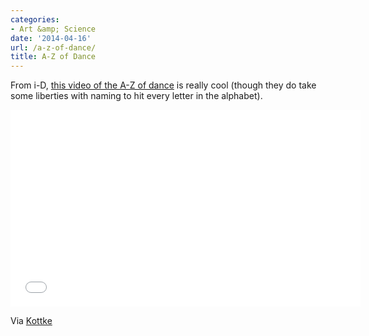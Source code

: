 ```yaml
---
categories:
- Art &amp; Science
date: '2014-04-16'
url: /a-z-of-dance/
title: A-Z of Dance
---
```


From i-D, [this video of the A-Z of dance](https://www.youtube.com/watch?v=UFZxK8edZWA) is really cool (though they do take some liberties with naming to hit every letter in the alphabet).

<iframe width="560" height="315" src="//www.youtube.com/embed/UFZxK8edZWA" frameborder="0" allowfullscreen></iframe>

Via [Kottke](http://kottke.org/14/04/the-a-to-z-of-dance)
